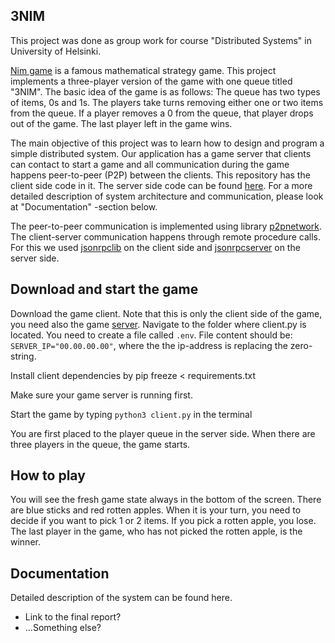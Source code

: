 ## 3NIM

This project was done as group work for course "Distributed Systems" in University of Helsinki.

[Nim game](https://en.wikipedia.org/wiki/Nim) is a famous mathematical strategy game. This project implements a three-player version of the game with one queue titled "3NIM". The basic idea of the game is as follows: The queue has two types of items, 0s and 1s. The players take turns removing either one or two items from the queue. If a player removes a 0 from the queue, that player drops out of the game. The last player left in the game wins.

The main objective of this project was to learn how to design and program a simple distributed system. Our application has a game server that clients can contact to start a game and all communication during the game happens peer-to-peer (P2P) between the clients. This repository has the client side code in it. The server side code can be found [here](https://github.com/distributed-group/3nim-server). For a more detailed description of system architecture and communication, please look at "Documentation" -section below.

The peer-to-peer communication is implemented using library [p2pnetwork](https://github.com/macsnoeren/python-p2p-network). The client-server communication happens through remote procedure calls. For this we used [jsonrpclib](https://pypi.org/project/jsonrpclib/) on the client side and [jsonrpcserver](https://pypi.org/project/jsonrpcserver/) on the server side.


## Download and start the game

Download the game client. Note that this is only the client side of the game, you need also the game [server](https://github.com/distributed-group/3nim-server).
Navigate to the folder where client.py is located. You need to create a file called ```.env```. File content should be:
```SERVER_IP="00.00.00.00"```, where the the ip-address is replacing the zero-string.

Install client dependencies by pip freeze < requirements.txt

Make sure your game server is running first.

Start the game by typing ```python3 client.py``` in the terminal

You are first placed to the player queue in the server side. When there are three players in the queue, the game starts.

## How to play

You will see the fresh game state always in the bottom of the screen. There are blue sticks and red rotten apples.
When it is your turn, you need to decide if you want to pick 1 or 2 items. If you pick a rotten apple, you lose. The last player in the game, who has not picked the rotten apple, is the winner.

## Documentation

Detailed description of the system can be found here.
- Link to the final report?
- ...Something else?
